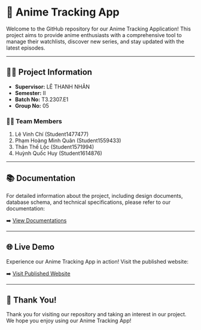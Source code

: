 # 🚀 Anime Tracking App

Welcome to the GitHub repository for our Anime Tracking Application! This project aims to provide anime enthusiasts with a comprehensive tool to manage their watchlists, discover new series, and stay updated with the latest episodes.

---

## 👨‍🏫 Project Information

* **Supervisor:** LÊ THANH NHÂN
* **Semester:** II
* **Batch No:** T3.2307.E1
* **Group No:** 05

### 🧑‍💻 Team Members

1.  Lê Vinh Chí (Student1477477)
2.  Phạm Hoàng Minh Quân (Student1559433)
3.  Thân Thế Lộc (Student1571994)
4.  Huỳnh Quốc Huy (Student1614876)

---

## 📚 Documentation

For detailed information about the project, including design documents, database schema, and technical specifications, please refer to our documentation:

➡️ [View Documentations](https://github.com/vinhchis/eProject-Sem02_T3.2307.E1_TrackingAnime_Group05.git/Documentations)

---

## 🌐 Live Demo

Experience our Anime Tracking App in action! Visit the published website:

➡️ [Visit Published Website](https://github.com/vinhchis/eProject-Sem02_T3.2307.E1_TrackingAnime_Group05.git/)

---

## 🙏 Thank You!

Thank you for visiting our repository and taking an interest in our project. We hope you enjoy using our Anime Tracking App!
